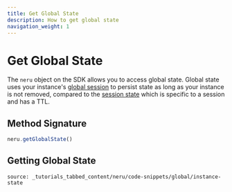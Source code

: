 ```yaml
---
title: Get Global State
description: How to get global state
navigation_weight: 1
---
```


# Get Global State

The `neru` object on the SDK allows you to access global state. Global state uses your instance's [global session](http://localhost:3000/neru/code-snippets/neru-global/get-sessions/javascript#global-session) to persist state as long as your instance is not removed, compared to the [session state](/neru/providers/state#initializing-the-state-provider) which is specific to a session and has a TTL.

## Method Signature
```javascript
neru.getGlobalState()
```

## Getting Global State

```tabbed_content
source: _tutorials_tabbed_content/neru/code-snippets/global/instance-state
```